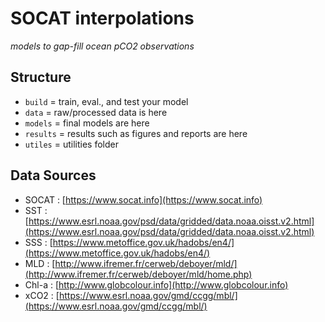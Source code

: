 # SOCAT interpolations

_models to gap-fill ocean pCO2 observations_

## Structure
- `build` = train, eval., and test your model
- `data` = raw/processed data is here
- `models` = final models are here
- `results` = results such as figures and reports are here
- `utiles` = utilities folder

## Data Sources 
- SOCAT : [https://www.socat.info](https://www.socat.info)
- SST : [https://www.esrl.noaa.gov/psd/data/gridded/data.noaa.oisst.v2.html](https://www.esrl.noaa.gov/psd/data/gridded/data.noaa.oisst.v2.html)
- SSS : [https://www.metoffice.gov.uk/hadobs/en4/](https://www.metoffice.gov.uk/hadobs/en4/)
- MLD : [http://www.ifremer.fr/cerweb/deboyer/mld/](http://www.ifremer.fr/cerweb/deboyer/mld/home.php)
- Chl-a : [http://www.globcolour.info](http://www.globcolour.info)
- xCO2 : [https://www.esrl.noaa.gov/gmd/ccgg/mbl/](https://www.esrl.noaa.gov/gmd/ccgg/mbl/)

